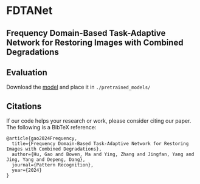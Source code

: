 # FDTANet
## Frequency Domain-Based Task-Adaptive Network for Restoring Images with Combined Degradations


## Evaluation

Download the [model](https://drive.google.com/drive/folders/18_ZbDzemIJnF3f1S_hcXzWGz6DO1qwrJ?usp=sharing) and place it in `./pretrained_models/`


 ## Citations
If our code helps your research or work, please consider citing our paper.
The following is a BibTeX reference:

```
@article{gao2024Frequency,
  title={Frequency Domain-Based Task-Adaptive Network for Restoring Images with Combined Degradations},
  author={Hu, Gao and Bowen, Ma and Ying, Zhang and Jingfan, Yang and Jing, Yang and Depeng, Dang},
  journal={Pattern Recognition},
  year={2024}
}
